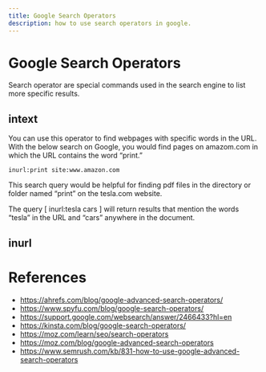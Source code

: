 ```yaml
---
title: Google Search Operators
description: how to use search operators in google.
---
```


# Google Search Operators

Search operator are special commands used in the search engine to list more specific results.

## intext
You can use this operator to find webpages with specific words in the URL.
With the below search on Google, you would find pages on amazom.com in which the URL contains the word “print.”

```
inurl:print site:www.amazon.com
```

This search query would be helpful for finding pdf files in the directory or folder named “print” on the tesla.com website.

The query [ inurl:tesla cars ] will return results that mention the words “tesla” in the URL and “cars” anywhere in the document.

## inurl




# References
- https://ahrefs.com/blog/google-advanced-search-operators/
- https://www.spyfu.com/blog/google-search-operators/
- https://support.google.com/websearch/answer/2466433?hl=en
- https://kinsta.com/blog/google-search-operators/
- https://moz.com/learn/seo/search-operators
- https://moz.com/blog/google-advanced-search-operators
- https://www.semrush.com/kb/831-how-to-use-google-advanced-search-operators
